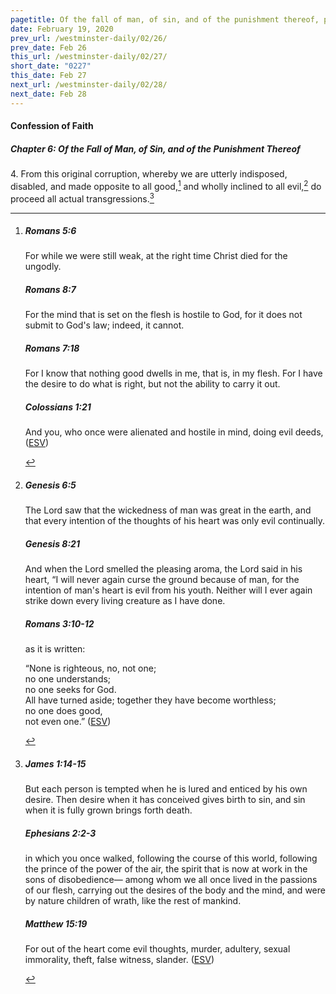 ```yaml
---
pagetitle: Of the fall of man, of sin, and of the punishment thereof, part 4
date: February 19, 2020
prev_url: /westminster-daily/02/26/
prev_date: Feb 26
this_url: /westminster-daily/02/27/
short_date: "0227"
this_date: Feb 27
next_url: /westminster-daily/02/28/
next_date: Feb 28
---
```


#### Confession of Faith

##### Chapter 6: Of the Fall of Man, of Sin, and of the Punishment Thereof

4\. From this original corruption, whereby we are utterly indisposed, disabled, and made opposite to all good,[^fnref:wcf1] and wholly inclined to all evil,[^fnref:wcf2] do proceed all actual transgressions.[^fnref:wcf3]

[^fnref:wcf1]: <div class="esv"><h5>Romans 5:6</h5> <div class="esv-text"><p id="p45005006.01-1">For while we were still weak, at the right time Christ died for the ungodly.</p> </div><h5>Romans 8:7</h5> <div class="esv-text"><p id="p45008007.01-2">For the mind that is set on the flesh is hostile to God, for it does not submit to God's law; indeed, it cannot.</p> </div><h5>Romans 7:18</h5> <div class="esv-text"><p id="p45007018.01-3">For I know that nothing good dwells in me, that is, in my flesh. For I have the desire to do what is right, but not the ability to carry it out.</p> </div><h5>Colossians 1:21</h5> <div class="esv-text"><p id="p51001021.01-4">And you, who once were alienated and hostile in mind, doing evil deeds,  (<a href="http://www.esv.org" class="copyright">ESV</a>)</p> </div> </div>

[^fnref:wcf2]: <div class="esv"><h5>Genesis 6:5</h5> <div class="esv-text"><p id="p01006005.01-1">The <span class="small-caps">Lord</span> saw that the wickedness of man was great in the earth, and that every intention of the thoughts of his heart was only evil continually.</p> </div><h5>Genesis 8:21</h5> <div class="esv-text"><p id="p01008021.01-2">And when the <span class="small-caps">Lord</span> smelled the pleasing aroma, the <span class="small-caps">Lord</span> said in his heart, &#8220;I will never again curse the ground because of man, for the intention of man's heart is evil from his youth. Neither will I ever again strike down every living creature as I have done.</p> </div><h5>Romans 3:10-12</h5> <div class="esv-text"><p id="p45003010.01-3">as it is written:</p> <div class="block-indent"> <p class="line-group" id="p45003010.05-3">&#8220;None is righteous, no, not one;<br />  <span class="indent"></span>no one understands;<br /> <span class="indent"></span>no one seeks for God.<br />  All have turned aside; together they have become worthless;<br /> <span class="indent"></span>no one does good,<br /> <span class="indent"></span>not even one.&#8221;  (<a href="http://www.esv.org" class="copyright">ESV</a>)</p> </div> </div> </div>

[^fnref:wcf3]: <div class="esv"><h5>James 1:14-15</h5> <div class="esv-text"><p id="p59001014.01-1">But each person is tempted when he is lured and enticed by his own desire. Then desire when it has conceived gives birth to sin, and sin when it is fully grown brings forth death.</p> </div><h5>Ephesians 2:2-3</h5> <div class="esv-text"><p id="p49002002.01-2">in which you once walked, following the course of this world, following the prince of the power of the air, the spirit that is now at work in the sons of disobedience&#8212; among whom we all once lived in the passions of our flesh, carrying out the desires of the body and the mind, and were by nature children of wrath, like the rest of mankind.</p> </div><h5>Matthew 15:19</h5> <div class="esv-text"><p id="p40015019.01-3"><span class="woc">For out of the heart come evil thoughts, murder, adultery, sexual immorality, theft, false witness, slander.</span>  (<a href="http://www.esv.org" class="copyright">ESV</a>)</p> </div> </div>

